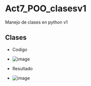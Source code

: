 # Act7_POO_clasesv1
Manejo de clases en python v1
## Clases

- Codigo
- ![image](https://github.com/user-attachments/assets/d86fba2e-67e2-4953-a8f5-ee50a96c068a)

- Resultado
- ![image](https://github.com/user-attachments/assets/b232d9b5-07e8-4a0e-93bc-917178fd4566)
